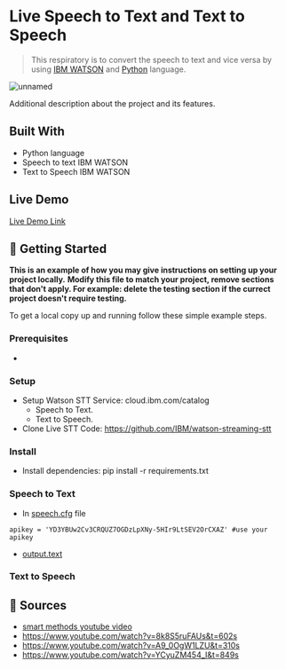 



# Live Speech to Text and Text to Speech 

> This respiratory is to convert the speech to text and vice versa by using [IBM WATSON](https://cloud.ibm.com) and [Python](https://www.python.org/downloads/) language.

![unnamed](https://user-images.githubusercontent.com/66702376/125099767-0b7df680-e0e1-11eb-9d98-f6cf0a0e8ff9.png)

Additional description about the project and its features.

## Built With

- Python language
- Speech to text IBM WATSON
- Text to Speech IBM WATSON

## Live Demo

[Live Demo Link](https://livedemo.com)


## 🦾 Getting Started

**This is an example of how you may give instructions on setting up your project locally.**
**Modify this file to match your project, remove sections that don't apply. For example: delete the testing section if the currect project doesn't require testing.**


To get a local copy up and running follow these simple example steps.

### Prerequisites
* 

### Setup
* Setup Watson STT Service: cloud.ibm.com/catalog 
  * Speech to Text. 
  * Text to Speech.
* Clone Live STT Code: https://github.com/IBM/watson-streaming-stt 

### Install
* Install dependencies: pip install -r requirements.txt


### Speech to Text 
* In [speech.cfg](https://github.com/AsmaAbdullah1998/Live--Speech-to-Text-and-Text-to-Speech-/blob/main/speech.cfg) file
``` 
apikey = 'YD3YBUw2Cv3CRQUZ7OGDzLpXNy-5HIr9LtSEV2OrCXAZ' #use your apikey
```
* [output.text]()


### Text to Speech







## 📝 Sources 

- [smart methods youtube video](https://www.youtube.com/watch?v=Z_N2aAHfiGU&t=5229s)
- https://www.youtube.com/watch?v=8k8S5ruFAUs&t=602s
- https://www.youtube.com/watch?v=A9_0OgW1LZU&t=310s
- https://www.youtube.com/watch?v=YCyuZM454_I&t=849s



